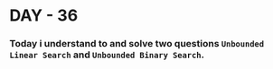 # DAY - 36

### Today i understand to and solve two questions `Unbounded Linear Search` and `Unbounded Binary Search`.
